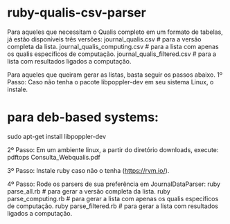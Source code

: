 ruby-qualis-csv-parser
======================

Para aqueles que necessitam o Qualis completo em um formato de tabelas, já estão disponíveis três versões:
journal_qualis.csv # para a versão completa da lista.
journal_qualis_computing.csv # para a lista com apenas os qualis específicos de computação.
journal_qualis_filtered.csv # para a lista com resultados ligados a computação.



Para aqueles que queiram gerar as listas, basta seguir os passos abaixo.
1º Passo:
Caso não tenha o pacote libpoppler-dev em seu sistema Linux, o instale.
# para deb-based systems:
sudo apt-get install libpoppler-dev

2º Passo:
Em um ambiente linux, a partir do diretório downloads, execute:
pdftops Consulta_Webqualis.pdf

3º Passo:
Instale ruby caso não o tenha (https://rvm.io/).

4º Passo:
Rode os parsers de sua preferência em JournalDataParser:
ruby parse_all.rb # para gerar a versão completa da lista.
ruby parse_computing.rb # para gerar a lista com apenas os qualis específicos de computação.
ruby parse_filtered.rb # para gerar a lista com resultados ligados a computação.

